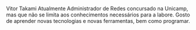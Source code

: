 Vitor Takami
Atualmente Administrador de Redes concursado na Unicamp, mas que não se limita aos conhecimentos necessários para a labore.
Gosto de aprender novas tecnologias e novas ferramentas, bem como programar.
